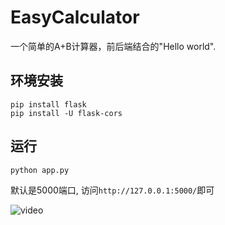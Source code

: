 # EasyCalculator
一个简单的A+B计算器，前后端结合的"Hello world".


## 环境安装
```
pip install flask
pip install -U flask-cors
```

## 运行

```
python app.py
```
默认是5000端口, 访问`http://127.0.0.1:5000/`即可

![video](https://www.bilibili.com/video/BV18r421W7ed?t=0.4)